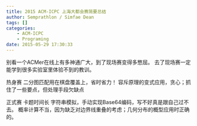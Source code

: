 ```yaml
---
title: 2015 ACM-ICPC 上海大都会赛简要总结
author: Semprathlon / Simfae Dean
tags: []
categories:
	- ACM-ICPC
	- Programing
date: 2015-05-29 17:30:33
---
```

别看一个ACMer在线上有多神通广大，到了现场赛变得多憋屈。
去了现场赛一定能学到很多实验室里体验不到的教训。

热身赛
二分图匹配用在棋盘覆盖上，省时省力！
容斥原理的变式应用，贪心；抓住了一些要点，但处理手段欠缺点

正式赛
卡题时间长
字符串模拟，手动实现Base64编码，写不好真是跟自己过不去。
概率计算不当，因为缺乏对边界线重叠的考虑；几何分布的概型应用时正确的。

